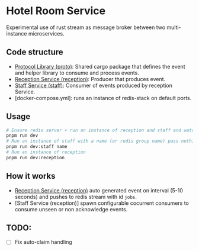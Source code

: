 # Hotel Room Service

Experimental use of rust stream as message broker between two multi-instance microservices.

## Code structure

- [Protocol Library (proto)](./proto): Shared cargo package that defines the event and helper library to
  consume and process events.
- [Reception Service (reception)]: Producer that produces event.
- [Staff Service (staff)]: Consumer of events produced by reception Service.
- [docker-compose.yml]: runs an instance of redis-stack on default ports.

## Usage

```bash
# Ensure redis server + run an instance of reception and staff and watch source code
pnpm run dev
# Run an instance of staff with a name (or redis group name) pass nothing to use auto generated id
pnpm run dev:staff name
# Run an instance of reception
pnpm run dev:reception
```

## How it works

- [Reception Service (reception)] auto generated event on interval (5-10 seconds) and pushes to redis stream with id `jobs`.
- [Staff Service (reception)] spawn configurable cocurrent consumers to consume unseen or non acknowledge events.


## TODO:

- [ ] Fix auto-claim handling

[Staff Service (staff)]: ./staff
[Protocol Library (proto)]: ./proto
[Reception Service (reception)]: ./reception

